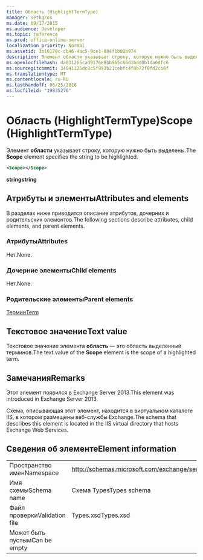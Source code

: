 ```yaml
---
title: Область (HighlightTermType)
manager: sethgros
ms.date: 09/17/2015
ms.audience: Developer
ms.topic: reference
ms.prod: office-online-server
localization_priority: Normal
ms.assetid: 3b16170c-cb46-4ac5-9ce1-884f1b00b974
description: Элемент области указывает строку, которую нужно быть выделены.
ms.openlocfilehash: da031265cad9176e8bb965c66d1bdd0b1da0dfc6
ms.sourcegitcommit: 34041125dc8c5f993b21cebfc4f8b72f0fd2cb6f
ms.translationtype: MT
ms.contentlocale: ru-RU
ms.lasthandoff: 06/25/2018
ms.locfileid: "19835276"
---
```

# <a name="scope-highlighttermtype"></a><span data-ttu-id="c2bd6-103">Область (HighlightTermType)</span><span class="sxs-lookup"><span data-stu-id="c2bd6-103">Scope (HighlightTermType)</span></span>

<span data-ttu-id="c2bd6-104">Элемент **области** указывает строку, которую нужно быть выделены.</span><span class="sxs-lookup"><span data-stu-id="c2bd6-104">The **Scope** element specifies the string to be highlighted.</span></span> 
  
```XML
<Scope></Scope>
```

 <span data-ttu-id="c2bd6-105">**string**</span><span class="sxs-lookup"><span data-stu-id="c2bd6-105">**string**</span></span>
## <a name="attributes-and-elements"></a><span data-ttu-id="c2bd6-106">Атрибуты и элементы</span><span class="sxs-lookup"><span data-stu-id="c2bd6-106">Attributes and elements</span></span>

<span data-ttu-id="c2bd6-107">В разделах ниже приводится описание атрибутов, дочерних и родительских элементов.</span><span class="sxs-lookup"><span data-stu-id="c2bd6-107">The following sections describe attributes, child elements, and parent elements.</span></span>
  
### <a name="attributes"></a><span data-ttu-id="c2bd6-108">Атрибуты</span><span class="sxs-lookup"><span data-stu-id="c2bd6-108">Attributes</span></span>

<span data-ttu-id="c2bd6-109">Нет.</span><span class="sxs-lookup"><span data-stu-id="c2bd6-109">None.</span></span>
  
### <a name="child-elements"></a><span data-ttu-id="c2bd6-110">Дочерние элементы</span><span class="sxs-lookup"><span data-stu-id="c2bd6-110">Child elements</span></span>

<span data-ttu-id="c2bd6-111">Нет.</span><span class="sxs-lookup"><span data-stu-id="c2bd6-111">None.</span></span>
  
### <a name="parent-elements"></a><span data-ttu-id="c2bd6-112">Родительские элементы</span><span class="sxs-lookup"><span data-stu-id="c2bd6-112">Parent elements</span></span>

[<span data-ttu-id="c2bd6-113">Термин</span><span class="sxs-lookup"><span data-stu-id="c2bd6-113">Term</span></span>](term.md)
  
## <a name="text-value"></a><span data-ttu-id="c2bd6-114">Текстовое значение</span><span class="sxs-lookup"><span data-stu-id="c2bd6-114">Text value</span></span>

<span data-ttu-id="c2bd6-115">Текстовое значение элемента **область** — это область выделенный терминов.</span><span class="sxs-lookup"><span data-stu-id="c2bd6-115">The text value of the **Scope** element is the scope of a highlighted term.</span></span> 
  
## <a name="remarks"></a><span data-ttu-id="c2bd6-116">Замечания</span><span class="sxs-lookup"><span data-stu-id="c2bd6-116">Remarks</span></span>

<span data-ttu-id="c2bd6-117">Этот элемент появился в Exchange Server 2013.</span><span class="sxs-lookup"><span data-stu-id="c2bd6-117">This element was introduced in Exchange Server 2013.</span></span>
  
<span data-ttu-id="c2bd6-118">Схема, описывающая этот элемент, находится в виртуальном каталоге IIS, в котором размещены веб-службы Exchange.</span><span class="sxs-lookup"><span data-stu-id="c2bd6-118">The schema that describes this element is located in the IIS virtual directory that hosts Exchange Web Services.</span></span>
  
## <a name="element-information"></a><span data-ttu-id="c2bd6-119">Сведения об элементе</span><span class="sxs-lookup"><span data-stu-id="c2bd6-119">Element information</span></span>

|||
|:-----|:-----|
|<span data-ttu-id="c2bd6-120">Пространство имен</span><span class="sxs-lookup"><span data-stu-id="c2bd6-120">Namespace</span></span>  <br/> |http://schemas.microsoft.com/exchange/services/2006/types  <br/> |
|<span data-ttu-id="c2bd6-121">Имя схемы</span><span class="sxs-lookup"><span data-stu-id="c2bd6-121">Schema name</span></span>  <br/> |<span data-ttu-id="c2bd6-122">Схема Types</span><span class="sxs-lookup"><span data-stu-id="c2bd6-122">Types schema</span></span>  <br/> |
|<span data-ttu-id="c2bd6-123">Файл проверки</span><span class="sxs-lookup"><span data-stu-id="c2bd6-123">Validation file</span></span>  <br/> |<span data-ttu-id="c2bd6-124">Types.xsd</span><span class="sxs-lookup"><span data-stu-id="c2bd6-124">Types.xsd</span></span>  <br/> |
|<span data-ttu-id="c2bd6-125">Может быть пустым</span><span class="sxs-lookup"><span data-stu-id="c2bd6-125">Can be empty</span></span>  <br/> ||
   

